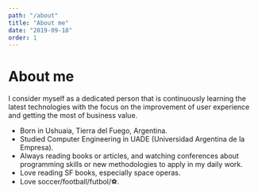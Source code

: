 ```yaml
---
path: "/about"
title: "About me"
date: "2019-09-18"
order: 1
---
```


# About me

I consider myself as a dedicated person that is continuously learning the latest technologies with the focus on the improvement of user experience and getting the most of business value.

- Born in Ushuaia, Tierra del Fuego, Argentina.
- Studied Computer Engineering in UADE (Universidad Argentina de la Empresa).
- Always reading books or articles, and watching conferences about programming skills or new methodologies to apply in my daily work.
- Love reading SF books, especially space operas.
- Love soccer/football/futbol/⚽.

